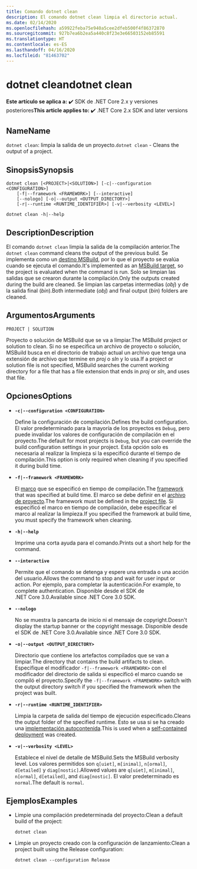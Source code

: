 ```yaml
---
title: Comando dotnet clean
description: El comando dotnet clean limpia el directorio actual.
ms.date: 02/14/2020
ms.openlocfilehash: a59922feba75e940a5cee2dfeb500f4f86372870
ms.sourcegitcommit: 927b7ea6b2ea5a440c8f23e3e66503152eb85591
ms.translationtype: HT
ms.contentlocale: es-ES
ms.lasthandoff: 04/16/2020
ms.locfileid: "81463702"
---
```

# <a name="dotnet-clean"></a><span data-ttu-id="ea230-103">dotnet clean</span><span class="sxs-lookup"><span data-stu-id="ea230-103">dotnet clean</span></span>

<span data-ttu-id="ea230-104">**Este artículo se aplica a:** ✔️ SDK de .NET Core 2.x y versiones posteriores</span><span class="sxs-lookup"><span data-stu-id="ea230-104">**This article applies to:** ✔️ .NET Core 2.x SDK and later versions</span></span>

## <a name="name"></a><span data-ttu-id="ea230-105">Name</span><span class="sxs-lookup"><span data-stu-id="ea230-105">Name</span></span>

<span data-ttu-id="ea230-106">`dotnet clean`: limpia la salida de un proyecto.</span><span class="sxs-lookup"><span data-stu-id="ea230-106">`dotnet clean` - Cleans the output of a project.</span></span>

## <a name="synopsis"></a><span data-ttu-id="ea230-107">Sinopsis</span><span class="sxs-lookup"><span data-stu-id="ea230-107">Synopsis</span></span>

```dotnetcli
dotnet clean [<PROJECT>|<SOLUTION>] [-c|--configuration <CONFIGURATION>]
    [-f|--framework <FRAMEWORK>] [--interactive]
    [--nologo] [-o|--output <OUTPUT_DIRECTORY>]
    [-r|--runtime <RUNTIME_IDENTIFIER>] [-v|--verbosity <LEVEL>]

dotnet clean -h|--help
```

## <a name="description"></a><span data-ttu-id="ea230-108">Description</span><span class="sxs-lookup"><span data-stu-id="ea230-108">Description</span></span>

<span data-ttu-id="ea230-109">El comando `dotnet clean` limpia la salida de la compilación anterior.</span><span class="sxs-lookup"><span data-stu-id="ea230-109">The `dotnet clean` command cleans the output of the previous build.</span></span> <span data-ttu-id="ea230-110">Se implementa como un [destino MSBuild](/visualstudio/msbuild/msbuild-targets), por lo que el proyecto se evalúa cuando se ejecuta el comando.</span><span class="sxs-lookup"><span data-stu-id="ea230-110">It's implemented as an [MSBuild target](/visualstudio/msbuild/msbuild-targets), so the project is evaluated when the command is run.</span></span> <span data-ttu-id="ea230-111">Solo se limpian las salidas que se crearon durante la compilación.</span><span class="sxs-lookup"><span data-stu-id="ea230-111">Only the outputs created during the build are cleaned.</span></span> <span data-ttu-id="ea230-112">Se limpian las carpetas intermedias (*obj*) y de la salida final (*bin*).</span><span class="sxs-lookup"><span data-stu-id="ea230-112">Both intermediate (*obj*) and final output (*bin*) folders are cleaned.</span></span>

## <a name="arguments"></a><span data-ttu-id="ea230-113">Argumentos</span><span class="sxs-lookup"><span data-stu-id="ea230-113">Arguments</span></span>

`PROJECT | SOLUTION`

<span data-ttu-id="ea230-114">Proyecto o solución de MSBuild que se va a limpiar.</span><span class="sxs-lookup"><span data-stu-id="ea230-114">The MSBuild project or solution to clean.</span></span> <span data-ttu-id="ea230-115">Si no se especifica un archivo de proyecto o solución, MSBuild busca en el directorio de trabajo actual un archivo que tenga una extensión de archivo que termine en *proj* o *sln* y lo usa.</span><span class="sxs-lookup"><span data-stu-id="ea230-115">If a project or solution file is not specified, MSBuild searches the current working directory for a file that has a file extension that ends in *proj* or *sln*, and uses that file.</span></span>

## <a name="options"></a><span data-ttu-id="ea230-116">Opciones</span><span class="sxs-lookup"><span data-stu-id="ea230-116">Options</span></span>

* **`-c|--configuration <CONFIGURATION>`**

  <span data-ttu-id="ea230-117">Define la configuración de compilación.</span><span class="sxs-lookup"><span data-stu-id="ea230-117">Defines the build configuration.</span></span> <span data-ttu-id="ea230-118">El valor predeterminado para la mayoría de los proyectos es `Debug`, pero puede invalidar los valores de configuración de compilación en el proyecto.</span><span class="sxs-lookup"><span data-stu-id="ea230-118">The default for most projects is `Debug`, but you can override the build configuration settings in your project.</span></span> <span data-ttu-id="ea230-119">Esta opción solo es necesaria al realizar la limpieza si la especificó durante el tiempo de compilación.</span><span class="sxs-lookup"><span data-stu-id="ea230-119">This option is only required when cleaning if you specified it during build time.</span></span>

* **`-f|--framework <FRAMEWORK>`**

  <span data-ttu-id="ea230-120">El [marco](../../standard/frameworks.md) que se especificó en tiempo de compilación.</span><span class="sxs-lookup"><span data-stu-id="ea230-120">The [framework](../../standard/frameworks.md) that was specified at build time.</span></span> <span data-ttu-id="ea230-121">El marco se debe definir en el [archivo de proyecto](csproj.md).</span><span class="sxs-lookup"><span data-stu-id="ea230-121">The framework must be defined in the [project file](csproj.md).</span></span> <span data-ttu-id="ea230-122">Si especificó el marco en tiempo de compilación, debe especificar el marco al realizar la limpieza.</span><span class="sxs-lookup"><span data-stu-id="ea230-122">If you specified the framework at build time, you must specify the framework when cleaning.</span></span>

* **`-h|--help`**

  <span data-ttu-id="ea230-123">Imprime una corta ayuda para el comando.</span><span class="sxs-lookup"><span data-stu-id="ea230-123">Prints out a short help for the command.</span></span>

* **`--interactive`**

  <span data-ttu-id="ea230-124">Permite que el comando se detenga y espere una entrada o una acción del usuario.</span><span class="sxs-lookup"><span data-stu-id="ea230-124">Allows the command to stop and wait for user input or action.</span></span> <span data-ttu-id="ea230-125">Por ejemplo, para completar la autenticación.</span><span class="sxs-lookup"><span data-stu-id="ea230-125">For example, to complete authentication.</span></span> <span data-ttu-id="ea230-126">Disponible desde el SDK de .NET Core 3.0.</span><span class="sxs-lookup"><span data-stu-id="ea230-126">Available since .NET Core 3.0 SDK.</span></span>

* **`--nologo`**

  <span data-ttu-id="ea230-127">No se muestra la pancarta de inicio ni el mensaje de copyright.</span><span class="sxs-lookup"><span data-stu-id="ea230-127">Doesn't display the startup banner or the copyright message.</span></span> <span data-ttu-id="ea230-128">Disponible desde el SDK de .NET Core 3.0.</span><span class="sxs-lookup"><span data-stu-id="ea230-128">Available since .NET Core 3.0 SDK.</span></span>

* **`-o|--output <OUTPUT_DIRECTORY>`**

  <span data-ttu-id="ea230-129">Directorio que contiene los artefactos compilados que se van a limpiar.</span><span class="sxs-lookup"><span data-stu-id="ea230-129">The directory that contains the build artifacts to clean.</span></span> <span data-ttu-id="ea230-130">Especifique el modificador `-f|--framework <FRAMEWORK>` con el modificador del directorio de salida si especificó el marco cuando se compiló el proyecto.</span><span class="sxs-lookup"><span data-stu-id="ea230-130">Specify the `-f|--framework <FRAMEWORK>` switch with the output directory switch if you specified the framework when the project was built.</span></span>

* **`-r|--runtime <RUNTIME_IDENTIFIER>`**

  <span data-ttu-id="ea230-131">Limpia la carpeta de salida del tiempo de ejecución especificado.</span><span class="sxs-lookup"><span data-stu-id="ea230-131">Cleans the output folder of the specified runtime.</span></span> <span data-ttu-id="ea230-132">Esto se usa si se ha creado una [implementación autocontenida](../deploying/index.md#publish-self-contained).</span><span class="sxs-lookup"><span data-stu-id="ea230-132">This is used when a [self-contained deployment](../deploying/index.md#publish-self-contained) was created.</span></span>

* **`-v|--verbosity <LEVEL>`**

  <span data-ttu-id="ea230-133">Establece el nivel de detalle de MSBuild.</span><span class="sxs-lookup"><span data-stu-id="ea230-133">Sets the MSBuild verbosity level.</span></span> <span data-ttu-id="ea230-134">Los valores permitidos son `q[uiet]`, `m[inimal]`, `n[ormal]`, `d[etailed]` y `diag[nostic]`.</span><span class="sxs-lookup"><span data-stu-id="ea230-134">Allowed values are `q[uiet]`, `m[inimal]`, `n[ormal]`, `d[etailed]`, and `diag[nostic]`.</span></span> <span data-ttu-id="ea230-135">El valor predeterminado es `normal`.</span><span class="sxs-lookup"><span data-stu-id="ea230-135">The default is `normal`.</span></span>

## <a name="examples"></a><span data-ttu-id="ea230-136">Ejemplos</span><span class="sxs-lookup"><span data-stu-id="ea230-136">Examples</span></span>

* <span data-ttu-id="ea230-137">Limpie una compilación predeterminada del proyecto:</span><span class="sxs-lookup"><span data-stu-id="ea230-137">Clean a default build of the project:</span></span>

  ```dotnetcli
  dotnet clean
  ```

* <span data-ttu-id="ea230-138">Limpie un proyecto creado con la configuración de lanzamiento:</span><span class="sxs-lookup"><span data-stu-id="ea230-138">Clean a project built using the Release configuration:</span></span>

  ```dotnetcli
  dotnet clean --configuration Release
  ```

